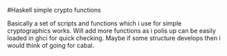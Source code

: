#Haskell simple crypto functions

Basically a set of scripts and functions which i use for simple cryptographics works.
Will add more functions as i polis up
can be easily loaded in ghci for quick checking. 
Maybe if some structure develops then i would think of going for cabal.

